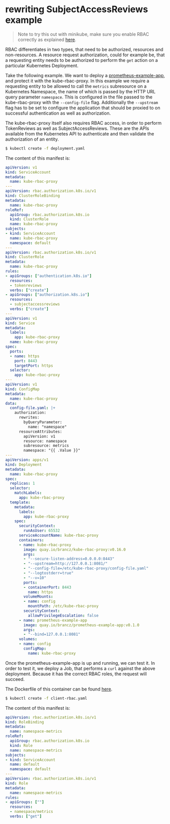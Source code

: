 # rewriting SubjectAccessReviews example

> Note to try this out with minikube, make sure you enable RBAC correctly as explained [here](../minikube-rbac).

RBAC differentiates in two types, that need to be authorized, resources and non-resources. A resource request authorization, could for example be, that a requesting entity needs to be authorized to perform the `get` action on a particular Kubernetes Deployment.

Take the following example. We want to deploy a [prometheus-example-app](https://github.com/brancz/prometheus-example-app), and protect it with the kube-rbac-proxy. In this example we require a requesting entity to be allowed to call the `metrics` subresource on a Kubernetes Namespace, the name of which is passed by the HTTP URL query parameter `namespace`. This is configured in the file passed to the kube-rbac-proxy with the `--config-file` flag.  Additionally the `--upstream` flag has to be set to configure the application that should be proxied to on successful authentication as well as authorization.

The kube-rbac-proxy itself also requires RBAC access, in order to perform TokenReviews as well as SubjectAccessReviews. These are the APIs available from the Kubernetes API to authenticate and then validate the authorization of an entity.

```bash
$ kubectl create -f deployment.yaml
```

The content of this manifest is:

[embedmd]:# (./deployment.yaml)
```yaml
apiVersion: v1
kind: ServiceAccount
metadata:
  name: kube-rbac-proxy
---
apiVersion: rbac.authorization.k8s.io/v1
kind: ClusterRoleBinding
metadata:
  name: kube-rbac-proxy
roleRef:
  apiGroup: rbac.authorization.k8s.io
  kind: ClusterRole
  name: kube-rbac-proxy
subjects:
- kind: ServiceAccount
  name: kube-rbac-proxy
  namespace: default
---
apiVersion: rbac.authorization.k8s.io/v1
kind: ClusterRole
metadata:
  name: kube-rbac-proxy
rules:
- apiGroups: ["authentication.k8s.io"]
  resources:
  - tokenreviews
  verbs: ["create"]
- apiGroups: ["authorization.k8s.io"]
  resources:
  - subjectaccessreviews
  verbs: ["create"]
---
apiVersion: v1
kind: Service
metadata:
  labels:
    app: kube-rbac-proxy
  name: kube-rbac-proxy
spec:
  ports:
  - name: https
    port: 8443
    targetPort: https
  selector:
    app: kube-rbac-proxy
---
apiVersion: v1
kind: ConfigMap
metadata:
  name: kube-rbac-proxy
data:
  config-file.yaml: |+
    authorization:
      rewrites:
        byQueryParameter:
          name: "namespace"
      resourceAttributes:
        apiVersion: v1
        resource: namespace
        subresource: metrics
        namespace: "{{ .Value }}"
---
apiVersion: apps/v1
kind: Deployment
metadata:
  name: kube-rbac-proxy
spec:
  replicas: 1
  selector:
    matchLabels:
      app: kube-rbac-proxy
  template:
    metadata:
      labels:
        app: kube-rbac-proxy
    spec:
      securityContext:
        runAsUser: 65532
      serviceAccountName: kube-rbac-proxy
      containers:
      - name: kube-rbac-proxy
        image: quay.io/brancz/kube-rbac-proxy:v0.16.0
        args:
        - "--secure-listen-address=0.0.0.0:8443"
        - "--upstream=http://127.0.0.1:8081/"
        - "--config-file=/etc/kube-rbac-proxy/config-file.yaml"
        - "--logtostderr=true"
        - "--v=10"
        ports:
        - containerPort: 8443
          name: https
        volumeMounts:
        - name: config
          mountPath: /etc/kube-rbac-proxy
        securityContext:
          allowPrivilegeEscalation: false
      - name: prometheus-example-app
        image: quay.io/brancz/prometheus-example-app:v0.1.0
        args:
        - "--bind=127.0.0.1:8081"
      volumes:
      - name: config
        configMap:
          name: kube-rbac-proxy
```

Once the prometheus-example-app is up and running, we can test it. In order to test it, we deploy a Job, that performs a `curl` against the above deployment. Because it has the correct RBAC roles, the request will succeed.

The Dockerfile of this container can be found [here](../example-client-urlquery/Dockerfile).

```bash
$ kubectl create -f client-rbac.yaml
```

The content of this manifest is:

[embedmd]:# (./client-rbac.yaml)
```yaml
apiVersion: rbac.authorization.k8s.io/v1
kind: RoleBinding
metadata:
  name: namespace-metrics
roleRef:
  apiGroup: rbac.authorization.k8s.io
  kind: Role
  name: namespace-metrics
subjects:
- kind: ServiceAccount
  name: default
  namespace: default
---
apiVersion: rbac.authorization.k8s.io/v1
kind: Role
metadata:
  name: namespace-metrics
rules:
- apiGroups: [""]
  resources:
  - namespace/metrics
  verbs: ["get"]
```
